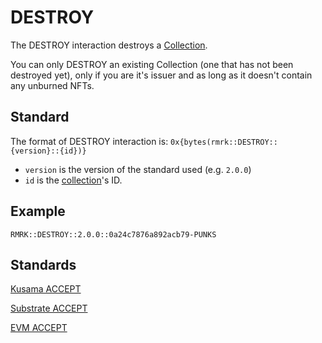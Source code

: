 # DESTROY

The DESTROY interaction destroys a [Collection](../entities/collection.md).

You can only DESTROY an existing Collection (one that has not been destroyed yet), only if you are it's issuer and as long as it doesn't contain any unburned NFTs.

## Standard

The format of DESTROY interaction is: `0x{bytes(rmrk::DESTROY::{version}::{id})}`

- `version` is the version of the standard used (e.g. `2.0.0`)
- `id` is the [collection](../entities/collection.md)'s ID.

## Example

`RMRK::DESTROY::2.0.0::0a24c7876a892acb79-PUNKS`

## Standards

[Kusama ACCEPT](../../kusama/interactions/accept.md)

[Substrate ACCEPT](../../substrate/interactions/accept.md)

[EVM ACCEPT](../../evm/interactions/accept.md)